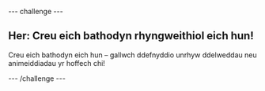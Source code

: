 \--- challenge \---

## Her: Creu eich bathodyn rhyngweithiol eich hun!

Creu eich bathodyn eich hun – gallwch ddefnyddio unrhyw ddelweddau neu animeiddiadau yr hoffech chi!

\--- /challenge \---
